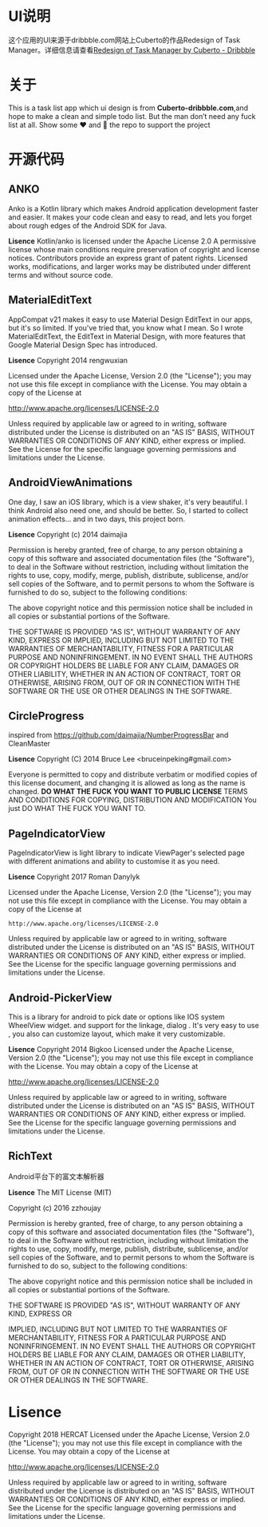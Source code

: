 # UI说明
这个应用的UI来源于dribbble.com网站上Cuberto的作品Redesign of Task Manager。详细信息请查看[Redesign of Task Manager by Cuberto - Dribbble](https://dribbble.com/shots/4841953-Redesign-of-Task-Manager)
# 关于
This is a task list app which ui design is from **Cuberto-dribbble.com**,and hope to make a clean and simple todo list.
But the man don’t need any fuck list at  all.
Show some ❤️ and 🌠 the repo to support the project
# 开源代码
## ANKO
Anko is a Kotlin library which makes Android application development faster and easier. It makes your code clean and easy to read, and lets you forget about rough edges of the Android SDK for Java.

**Lisence**
Kotlin/anko is licensed under the
Apache License 2.0
A permissive license whose main conditions require preservation of copyright and license notices. Contributors provide an express grant of patent rights. Licensed works, modifications, and larger works may be distributed under different terms and without source code.

## MaterialEditText
AppCompat v21 makes it easy to use Material Design EditText in our apps, but it's so limited. If you've tried that, you know what I mean. So I wrote MaterialEditText, the EditText in Material Design, with more features that Google Material Design Spec has introduced.

**Lisence**
Copyright 2014 rengwuxian

Licensed under the Apache License, Version 2.0 (the "License");
you may not use this file except in compliance with the License.
You may obtain a copy of the License at

   http://www.apache.org/licenses/LICENSE-2.0

Unless required by applicable law or agreed to in writing, software
distributed under the License is distributed on an "AS IS" BASIS,
WITHOUT WARRANTIES OR CONDITIONS OF ANY KIND, either express or implied.
See the License for the specific language governing permissions and
limitations under the License.

## AndroidViewAnimations
One day, I saw an iOS library, which is a view shaker, it's very beautiful. I think Android also need one, and should be better.
So, I started to collect animation effects... and in two days, this project born.

**Lisence**
Copyright (c) 2014 daimajia

Permission is hereby granted, free of charge, to any person obtaining a copy
of this software and associated documentation files (the "Software"), to deal
in the Software without restriction, including without limitation the rights
to use, copy, modify, merge, publish, distribute, sublicense, and/or sell
copies of the Software, and to permit persons to whom the Software is
furnished to do so, subject to the following conditions:

The above copyright notice and this permission notice shall be included in all
copies or substantial portions of the Software.

THE SOFTWARE IS PROVIDED "AS IS", WITHOUT WARRANTY OF ANY KIND, EXPRESS OR
IMPLIED, INCLUDING BUT NOT LIMITED TO THE WARRANTIES OF MERCHANTABILITY,
FITNESS FOR A PARTICULAR PURPOSE AND NONINFRINGEMENT. IN NO EVENT SHALL THE
AUTHORS OR COPYRIGHT HOLDERS BE LIABLE FOR ANY CLAIM, DAMAGES OR OTHER
LIABILITY, WHETHER IN AN ACTION OF CONTRACT, TORT OR OTHERWISE, ARISING FROM,
OUT OF OR IN CONNECTION WITH THE SOFTWARE OR THE USE OR OTHER DEALINGS IN THE
SOFTWARE.

## CircleProgress
inspired from https://github.com/daimajia/NumberProgressBar
and CleanMaster

**Lisence**
Copyright (C) 2014 Bruce Lee <bruceinpeking#gmail.com>

Everyone is permitted to copy and distribute verbatim or modified copies of this license document, and changing it is allowed as long as the name is changed.
**DO WHAT THE FUCK YOU WANT TO PUBLIC LICENSE**
TERMS AND CONDITIONS FOR COPYING, DISTRIBUTION AND MODIFICATION
You just DO WHAT THE FUCK YOU WANT TO.

## PageIndicatorView
PageIndicatorView is light library to indicate ViewPager's selected page with different animations and ability to customise it as you need.

**Lisence**
Copyright 2017 Roman Danylyk

Licensed under the Apache License, Version 2.0 (the "License");
you may not use this file except in compliance with the License.
You may obtain a copy of the License at

    http://www.apache.org/licenses/LICENSE-2.0

Unless required by applicable law or agreed to in writing, software
distributed under the License is distributed on an "AS IS" BASIS,
WITHOUT WARRANTIES OR CONDITIONS OF ANY KIND, either express or implied.
See the License for the specific language governing permissions and
limitations under the License.

## Android-PickerView
This is a library for android to pick date or options like IOS system WheelView widget. and support for the linkage, dialog . It's very easy to use , you also can customize layout, which make it very customizable.

**Lisence**
Copyright 2014 Bigkoo
Licensed under the Apache License, Version 2.0 (the "License");
you may not use this file except in compliance with the License.
You may obtain a copy of the License at

   http://www.apache.org/licenses/LICENSE-2.0

Unless required by applicable law or agreed to in writing, software
distributed under the License is distributed on an "AS IS" BASIS,
WITHOUT WARRANTIES OR CONDITIONS OF ANY KIND, either express or implied.
See the License for the specific language governing permissions and
limitations under the License.

## RichText
Android平台下的富文本解析器

**Lisence**
The MIT License (MIT)

Copyright (c) 2016 zzhoujay

Permission is hereby granted, free of charge, to any person obtaining a copy
of this software and associated documentation files (the "Software"), to deal
in the Software without restriction, including without limitation the rights
to use, copy, modify, merge, publish, distribute, sublicense, and/or sell
copies of the Software, and to permit persons to whom the Software is
furnished to do so, subject to the following conditions:

The above copyright notice and this permission notice shall be included in all
copies or substantial portions of the Software.

THE SOFTWARE IS PROVIDED "AS IS", WITHOUT WARRANTY OF ANY KIND, EXPRESS OR

IMPLIED, INCLUDING BUT NOT LIMITED TO THE WARRANTIES OF MERCHANTABILITY,
FITNESS FOR A PARTICULAR PURPOSE AND NONINFRINGEMENT. IN NO EVENT SHALL THE
AUTHORS OR COPYRIGHT HOLDERS BE LIABLE FOR ANY CLAIM, DAMAGES OR OTHER
LIABILITY, WHETHER IN AN ACTION OF CONTRACT, TORT OR OTHERWISE, ARISING FROM,
OUT OF OR IN CONNECTION WITH THE SOFTWARE OR THE USE OR OTHER DEALINGS IN THE
SOFTWARE.

# Lisence
Copyright 2018 HERCAT
Licensed under the Apache License, Version 2.0 (the "License");
you may not use this file except in compliance with the License.
You may obtain a copy of the License at

   http://www.apache.org/licenses/LICENSE-2.0

Unless required by applicable law or agreed to in writing, software
distributed under the License is distributed on an "AS IS" BASIS,
WITHOUT WARRANTIES OR CONDITIONS OF ANY KIND, either express or implied.
See the License for the specific language governing permissions and
limitations under the License.


